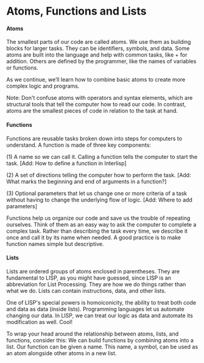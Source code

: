 # Atoms, Functions and Lists

#### Atoms

The smallest parts of our code are called atoms. We use them as building blocks for larger tasks. They can be identifiers, symbols, and data. Some atoms are built into the language and help with common tasks, like + for addition. Others are defined by the programmer, like the names of variables or functions.

As we continue, we’ll learn how to combine basic atoms to create more complex logic and programs.&#x20;

Note: Don't confuse atoms with operators and syntax elements, which are structural tools that tell the computer how to read our code. In contrast, atoms are the smallest pieces of code in relation to the task at hand.

#### Functions

Functions are reusable tasks broken down into steps for computers to understand. A function is made of three key components:

(1) A name so we can call it. Calling a function tells the computer to start the task. \[Add: How to define a function in Interlisp]

(2) A set of directions telling the computer how to perform the task. \[Add: What marks the beginning and end of arguments in a function?]

(3) Optional parameters that let us change one or more criteria of a task without having to change the underlying flow of logic. \[Add: Where to add parameters]

Functions help us organize our code and save us the trouble of repeating ourselves. Think of them as an easy way to ask the computer to complete a complex task. Rather than describing the task every time, we describe it once and call it by its name when needed. A good practice is to make function names simple but descriptive.&#x20;

#### Lists

Lists are ordered groups of atoms enclosed in parentheses. They are fundamental to LISP, as you might have guessed, since LISP is an abbreviation for List Processing. They are how we do things rather than what we do. Lists can contain instructions, data, and other lists.&#x20;

One of LISP's special powers is homoiconicity, the ability to treat both code and data as data (inside lists). Programming languages let us automate changing our data. In LISP, we can treat our logic as data and automate its modification as well. Cool!

To wrap your head around the relationship between atoms, lists, and functions, consider this: We can build functions by combining atoms into a list. Our function can be given a name. This name, a symbol, can be used as an atom alongside other atoms in a new list.

